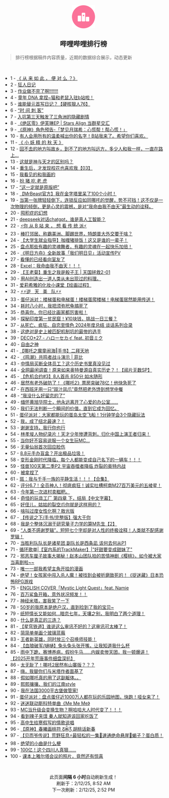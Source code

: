 <div align="center">
    <img src="./assets/icon_rank.png" alt="logo" />
    <h2>哔哩哔哩排行榜</h>
</div>

> 排行榜根据稿件内容质量，近期的数据综合展示，动态更新

<br />

<ul><li><span>1 - <a href=https://www.bilibili.com/BV1gAN9euEez target=_blank>《&nbsp;从&nbsp;来&nbsp;如&nbsp;此&nbsp;，&nbsp;便&nbsp;对&nbsp;么&nbsp;？》</a></span></li><li><span>2 - <a href=https://www.bilibili.com/BV1M5NZe7E3m target=_blank>狂人日记</a></span></li><li><span>3 - <a href=https://www.bilibili.com/BV1NFN1euERc target=_blank>作业做不完了啊!!!!!!!</a></span></li><li><span>4 - <a href=https://www.bilibili.com/BV1qdNVe6Ed5 target=_blank>童年&nbsp;DNA&nbsp;拿捏~猫和老鼠入驻b站啦！</a></span></li><li><span>5 - <a href=https://www.bilibili.com/BV1EZNVegENC target=_blank>谁能替元首写日记？【硬核狠人76】</a></span></li><li><span>6 - <a href=https://www.bilibili.com/BV1cJN9etEDm target=_blank>“时&nbsp;间&nbsp;刺&nbsp;客”</a></span></li><li><span>7 - <a href=https://www.bilibili.com/BV1UvN1e5EWp target=_blank>入坑第三天触发了三角洲的隐藏剧情</a></span></li><li><span>8 - <a href=https://www.bilibili.com/BV1KkNieUEe4 target=_blank>《绝区零》伊芙琳EP&nbsp;|&nbsp;Stars&nbsp;Align&nbsp;当群星交汇</a></span></li><li><span>9 - <a href=https://www.bilibili.com/BV14dNYeGED5 target=_blank>《原神》角色预告-「梦见月瑞希：心慌帮！帮心慌！」</a></span></li><li><span>10 - <a href=https://www.bilibili.com/BV1H8N2eqELG target=_blank>有人会用所有的温柔喊出你的名字！B站我来了。希望你们喜欢。</a></span></li><li><span>11 - <a href=https://www.bilibili.com/BV1ykNVeJEPt target=_blank>《&nbsp;小&nbsp;妖&nbsp;精&nbsp;的&nbsp;秋&nbsp;天&nbsp;》</a></span></li><li><span>12 - <a href=https://www.bilibili.com/BV1RJN3e4Eys target=_blank>回不去的地方叫故乡，到不了的地方叫远方，多少人和我一样，一直在路上…</a></span></li><li><span>13 - <a href=https://www.bilibili.com/BV1FpN9exEdG target=_blank>这就是神与天才的区别吗？</a></span></li><li><span>14 - <a href=https://www.bilibili.com/BV1u5NZe7Edx target=_blank>重生后，才发现校花也喜欢我【03】</a></span></li><li><span>15 - <a href=https://www.bilibili.com/BV1ZUN8eJEJ6 target=_blank>我看见的和我画的</a></span></li><li><span>16 - <a href=https://www.bilibili.com/BV1oLN3eFEV9 target=_blank>扮&nbsp;猪&nbsp;吃&nbsp;老&nbsp;虎</a></span></li><li><span>17 - <a href=https://www.bilibili.com/BV17iN2eYEzK target=_blank>“这一定就是原版吧”</a></span></li><li><span>18 - <a href=https://www.bilibili.com/BV1DYNmeWENh target=_blank>【MrBeast官方】我在金字塔里呆了100个小时！</a></span></li><li><span>19 - <a href=https://www.bilibili.com/BV1LDNEeJEwm target=_blank>当第一张牌轻轻倒下，连锁反应如同哪吒的觉醒，势不可挡！这不仅是一次物理的倾倒，更是心灵的震撼，是对“我命由我不由天”最生动的诠释。</a></span></li><li><span>20 - <a href=https://www.bilibili.com/BV1RjNueDEn5 target=_blank>囤积症的幻想</a></span></li><li><span>21 - <a href=https://www.bilibili.com/BV1KXNHe1ECZ target=_blank>deepseek对话chatgpt，谁是真人工智能？</a></span></li><li><span>22 - <a href=https://www.bilibili.com/BV1uRN2enEXL target=_blank>⚡你&nbsp;从&nbsp;B&nbsp;站&nbsp;来&nbsp;，&nbsp;想&nbsp;看&nbsp;传&nbsp;统&nbsp;派⚡</a></span></li><li><span>23 - <a href=https://www.bilibili.com/BV1bRNGepEeL target=_blank>棒打邻居、称霸美洲、脚踢世界，特朗普大外交要干啥？</a></span></li><li><span>24 - <a href=https://www.bilibili.com/BV1TzNVepEUk target=_blank>【大学生就业指导】咖喱猪排饭！这又是谁的一辈子！</a></span></li><li><span>25 - <a href=https://www.bilibili.com/BV1v3N8e1E9P target=_blank>盘点那些有趣的灵魂舞者，有趣的灵魂在一起快乐加倍！</a></span></li><li><span>26 - <a href=https://www.bilibili.com/BV1KzNVepE1Q target=_blank>《明日方舟》全新故事「我们明日见」活动宣传PV</a></span></li><li><span>27 - <a href=https://www.bilibili.com/BV1ZRN3eYEvp target=_blank>看懂的已经看向室友了</a></span></li><li><span>28 - <a href=https://www.bilibili.com/BV176NUeBEPw target=_blank>Excel：我命由我不由天！！！</a></span></li><li><span>29 - <a href=https://www.bilibili.com/BV1JrNDe1Efo target=_blank>【王老菊】重生之我是骰子王&nbsp;|&nbsp;天国拯救2-01</a></span></li><li><span>30 - <a href=https://www.bilibili.com/BV1taNnegEju target=_blank>用AI创造出一道人类从未出现过的料理。</a></span></li><li><span>31 - <a href=https://www.bilibili.com/BV1ZjN1e4EG3 target=_blank>爱莉希雅的化妆小课堂【绘画过程】</a></span></li><li><span>32 - <a href=https://www.bilibili.com/BV1nhNZeiE2V target=_blank>⚡️⚡️逆&nbsp;&nbsp;&nbsp;天&nbsp;&nbsp;&nbsp;美&nbsp;&nbsp;&nbsp;队⚡️⚡️</a></span></li><li><span>33 - <a href=https://www.bilibili.com/BV1SiNmeHEzB target=_blank>蛋仔派对：楼梯蛋和电梯蛋！楼梯蛋爬楼梯！电梯蛋居然能用传送！</a></span></li><li><span>34 - <a href=https://www.bilibili.com/BV1NFN3e3EPU target=_blank>耗时八小时，我把须弥玳龟搞死了</a></span></li><li><span>35 - <a href=https://www.bilibili.com/BV194NVe8Eg3 target=_blank>恭喜你，你已经比画家都厉害啦！</a></span></li><li><span>36 - <a href=https://www.bilibili.com/BV1QSNxeAEo4 target=_blank>探秘印度第一贫民窟！¥10块钱，挑战一日三餐？</a></span></li><li><span>37 - <a href=https://www.bilibili.com/BV1JYNGeqEYj target=_blank>从死亡、疯狂、自恋至情色&nbsp;2024年度总结&nbsp;谈话系列合录</a></span></li><li><span>38 - <a href=https://www.bilibili.com/BV1FGN1ecETJ target=_blank>这绝对是史上被匹配机制坑的最惨的选手</a></span></li><li><span>39 - <a href=https://www.bilibili.com/BV15kFVeQEZ6 target=_blank>DECO*27&nbsp;-&nbsp;ハローセカイ&nbsp;feat.&nbsp;初音ミク</a></span></li><li><span>40 - <a href=https://www.bilibili.com/BV1sWN2erE74 target=_blank>自由之神</a></span></li><li><span>41 - <a href=https://www.bilibili.com/BV17WNSeuECD target=_blank>【哪吒之魔童闹海‖手书】二拜天地</a></span></li><li><span>42 - <a href=https://www.bilibili.com/BV13fNDePEGV target=_blank>《鸣潮》共鸣者战斗演示&nbsp;|&nbsp;菲比</a></span></li><li><span>43 - <a href=https://www.bilibili.com/BV11nN2eCEn1 target=_blank>中情局买断全体员工？这个历史书里真没见过</a></span></li><li><span>44 - <a href=https://www.bilibili.com/BV1goNUeoExw target=_blank>全网最闲调查！原来如来奥特曼源自真实历史？！【阅片无数SP】</a></span></li><li><span>45 - <a href=https://www.bilibili.com/BV1ErNjemEz1 target=_blank>【危机合约#3】8人首杀&nbsp;850分&nbsp;如水随形</a></span></li><li><span>46 - <a href=https://www.bilibili.com/BV1h3N2eSELq target=_blank>居然有老外破防了！《哪吒2》票房突破78亿！他快急死了</a></span></li><li><span>47 - <a href=https://www.bilibili.com/BV1omfoYVEMC target=_blank>在西班牙用一只“豉汁凤爪”竟然把老外馋到想学中餐</a></span></li><li><span>48 - <a href=https://www.bilibili.com/BV1f2N8eDE5A target=_blank>“我没什么好留恋的了”</a></span></li><li><span>49 - <a href=https://www.bilibili.com/BV13xN3eWEWL target=_blank>缅怀黄旭华院士，他永远离开了心爱的办公室……</a></span></li><li><span>50 - <a href=https://www.bilibili.com/BV1maN3eEEW3 target=_blank>我们无法判断一个瞬间的价值，直到它成为回忆。</a></span></li><li><span>51 - <a href=https://www.bilibili.com/BV1F6N8edE4e target=_blank>蛋仔派对：大家都能玩的蛋岛太空飞船！1分钟学会3个隐藏玩法</a></span></li><li><span>52 - <a href=https://www.bilibili.com/BV1nyNXeHEaA target=_blank>我，成了纽北最速？！</a></span></li><li><span>53 - <a href=https://www.bilibili.com/BV1HHNgeTExV target=_blank>谢谢支持，我行你也行</a></span></li><li><span>54 - <a href=https://www.bilibili.com/BV1KoNgeVEi6 target=_blank>林孝埈人物纪录片！天才少年惨遭背刺，归化中国上演王者归来！</a></span></li><li><span>55 - <a href=https://www.bilibili.com/BV1hFNQeYEDQ target=_blank>当你好不容易说服一个女生玩MC...</a></span></li><li><span>56 - <a href=https://www.bilibili.com/BV1rmN3eME9M target=_blank>无量仙翁首次回应脸伤</a></span></li><li><span>57 - <a href=https://www.bilibili.com/BV1acNgeDEkc target=_blank>8.8元手办盲盒？开出极品垃圾！</a></span></li><li><span>58 - <a href=https://www.bilibili.com/BV19pN1epEMX target=_blank>变形金刚时代降临，每个人都能变成自己名下的一辆车！！！</a></span></li><li><span>59 - <a href=https://www.bilibili.com/BV1pvNDeSE1P target=_blank>怪兽100天第二季P2&nbsp;宇宙吞噬者降临&nbsp;炸裂的奥特内战</a></span></li><li><span>60 - <a href=https://www.bilibili.com/BV1kbN2eME9d target=_blank>被拿捏了</a></span></li><li><span>61 - <a href=https://www.bilibili.com/BV1GjN8eGEcE target=_blank>斑：我与千手一族的平静生活！！！【合集】</a></span></li><li><span>62 - <a href=https://www.bilibili.com/BV1F5NSeLEyJ target=_blank>评分6.7！全员神人！彻底疯狂！诚实吐槽柯南M27百万美元的五棱星！</a></span></li><li><span>63 - <a href=https://www.bilibili.com/BV1vSNNekEsw target=_blank>今年第一次进村卖糍粑。</a></span></li><li><span>64 - <a href=https://www.bilibili.com/BV1wuNSeUEox target=_blank>奇怪的玩具工厂&nbsp;第四章&nbsp;下，结局【中文字幕】</a></span></li><li><span>65 - <a href=https://www.bilibili.com/BV1qCNDe5EDz target=_blank>好侄儿，姑姑的裂空爪你就是这样用的？</a></span></li><li><span>66 - <a href=https://www.bilibili.com/BV1AENJecE21 target=_blank>啥叫过度女性化啊？敖光版</a></span></li><li><span>67 - <a href=https://www.bilibili.com/BV1YVNXekE2d target=_blank>【传说之下/手书/完整版】强大于你</a></span></li><li><span>68 - <a href=https://www.bilibili.com/BV1uQNyeyEhX target=_blank>我是个整体沉溺于研究量子力学的算M先生【2】</a></span></li><li><span>69 - <a href=https://www.bilibili.com/BV1dpNmecEFZ target=_blank>“人类不感谢罗辑”，短短七个字却是对人性的终极诠释！人类就不配感谢罗辑！</a></span></li><li><span>70 - <a href=https://www.bilibili.com/BV1PTNmeGEe4 target=_blank>当胜利队队长是诸星团&nbsp;副队长是西条凪&nbsp;该何去何从P1</a></span></li><li><span>71 - <a href=https://www.bilibili.com/BV1rkN8esEPH target=_blank>循环歌单|【室内系的TrackMaker】|&quot;好甜要变成甜妹了&quot;</a></span></li><li><span>72 - <a href=https://www.bilibili.com/BV1qfN1eZEAk target=_blank>邪恶车厘子故事大揭秘！赵本山团队拍的苦情神剧《樱桃》，如今被大家当喜剧啦~~</a></span></li><li><span>73 - <a href=https://www.bilibili.com/BV1pyNReFEWY target=_blank>唯一一部我希望主角开挂的漫画</a></span></li><li><span>74 - <a href=https://www.bilibili.com/BV1pCNaeaEPN target=_blank>绝望！女孩家中闯入杀人魔！被找到会被折磨致死的！《捉迷藏》日本恐怖RPG游戏</a></span></li><li><span>75 - <a href=https://www.bilibili.com/BV1s3NMeKE6j target=_blank>ENGLISH&nbsp;COVER「Mystic&nbsp;Light&nbsp;Quest」feat.&nbsp;Namie</a></span></li><li><span>76 - <a href=https://www.bilibili.com/BV1QRNteqE64 target=_blank>百万鲨鱼开箱，意外状况频发！！</a></span></li><li><span>77 - <a href=https://www.bilibili.com/BV1joNoefEDF target=_blank>神经米塔，害我笑了一下</a></span></li><li><span>78 - <a href=https://www.bilibili.com/BV18zNbeqEV6 target=_blank>50岁的我原本是绝户汉，直到捡到了我的宝贝~</a></span></li><li><span>79 - <a href=https://www.bilibili.com/BV1VLNuepECm target=_blank>纸短情长又能如何...暗恋七年，天壤之别，我明白了两个道理！</a></span></li><li><span>80 - <a href=https://www.bilibili.com/BV1uUNgeUEs6 target=_blank>什么是真正的三连？</a></span></li><li><span>81 - <a href=https://www.bilibili.com/BV1R7N1edEXr target=_blank>【星穹铁道】谁说这么审讯不好的？这审讯可太棒了！</a></span></li><li><span>82 - <a href=https://www.bilibili.com/BV1MDNge7ECG target=_blank>简简单单画个玻璃蓝莓</a></span></li><li><span>83 - <a href=https://www.bilibili.com/BV1A3NSe7EwE target=_blank>王者新英雄，同时放三个召唤师技能！</a></span></li><li><span>84 - <a href=https://www.bilibili.com/BV1gNNde1EGX target=_blank>【血狼破军/嗵嗵】兔头兔头张开嘴，让我知道我什么杯</a></span></li><li><span>85 - <a href=https://www.bilibili.com/BV1ZiNZewE1w target=_blank>雨中下跪，赛博养病，假扮牛马……内娱卖惨天团，我一顿爆讲！【2025开年荒唐事件细盘深扒】</a></span></li><li><span>86 - <a href=https://www.bilibili.com/BV1RjN3ebEEX target=_blank>太无耻了！哪吒2居然有山寨版？？？</a></span></li><li><span>87 - <a href=https://www.bilibili.com/BV1d7N3eZEe4 target=_blank>嗨，我替你们与米塔作者面基了</a></span></li><li><span>88 - <a href=https://www.bilibili.com/BV187NDewEvh target=_blank>假如哪吒真的用了这副躯体。。</a></span></li><li><span>89 - <a href=https://www.bilibili.com/BV1EyNXeHE9V target=_blank>熙熙攘攘、我们的江南style</a></span></li><li><span>90 - <a href=https://www.bilibili.com/BV1x3NMeKEWj target=_blank>我在法国3000平古堡做管家!</a></span></li><li><span>91 - <a href=https://www.bilibili.com/BV1bXN2eQEeZ target=_blank>蛋仔派对：盘点蛋仔近1000万人都在玩的乐园地图，快跑！哑女来了！</a></span></li><li><span>92 - <a href=https://www.bilibili.com/BV1z9N1ewE9Q target=_blank>迷迷联动斯科特单曲《Me&nbsp;Me&nbsp;Me》</a></span></li><li><span>93 - <a href=https://www.bilibili.com/BV1ZzN2ehEuy target=_blank>MC当升级会变换生物？啊哈哈大人时代变了！！！</a></span></li><li><span>94 - <a href=https://www.bilibili.com/BV1pWN2erE8v target=_blank>看到辣子夹馍&nbsp;秦人就知道该回家吃饭了</a></span></li><li><span>95 - <a href=https://www.bilibili.com/BV14gNgeyEfB target=_blank>高中生给寒假写的情歌说唱</a></span></li><li><span>96 - <a href=https://www.bilibili.com/BV1mqNVeXEDb target=_blank>【原神】春曦画桃符&nbsp;Ƹ̵̡Ӝ̵̨̄Ʒ&nbsp;胡桃话新春</a></span></li><li><span>97 - <a href=https://www.bilibili.com/BV1gQN2epEs1 target=_blank>【贝而爷传说】荒野狂息⚡最轻松的一集🍳速通绝命悬崖🍳蝎子？蛋白质！</a></span></li><li><span>98 - <a href=https://www.bilibili.com/BV1zvN2ePECs target=_blank>绝望的小曲是什么梗</a></span></li><li><span>99 - <a href=https://www.bilibili.com/BV1YwN2edEfC target=_blank>100亿！这个四川人真狠……</a></span></li><li><span>100 - <a href=https://www.bilibili.com/BV1c3NVerEHS target=_blank>课本上雅尔塔会议的照片，竟然还有惊喜</a></span></li></ul>

<br />

<p align=center>此页面<strong>间隔 6 小时</strong>自动刷新生成！<br>刷新于：2/12/25, 8:52 AM<br>下一次刷新：2/12/25, 2:52 PM</p>
